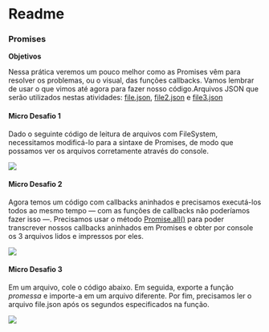 # Readme

### Promises

**Objetivos**

Nessa prática veremos um pouco melhor como as Promises vêm para resolver os problemas, ou o visual, das funções callbacks. Vamos lembrar de usar o que vimos até agora para fazer nosso código.Arquivos JSON que serão utilizados nestas atividades: [file.json](https://drive.google.com/file/d/1_gxlhBchoQUEYbbMUo7LwAi2ta_J-Z0N/view?usp=sharing), [file2.json](https://drive.google.com/file/d/1ru5zWWc0LK15B6BKBTxNHaVK735iCFtZ/view?usp=sharing) e [file3.json](https://drive.google.com/file/d/1CuahdfvXcm1zTMRbC7mFfh01i3f6-6Yy/view?usp=sharing)



#### Micro Desafio 1

Dado o seguinte código de leitura de arquivos com FileSystem, necessitamos modificá-lo para a sintaxe de Promises, de modo que possamos ver os arquivos corretamente através do console.



![](https://i.imgur.com/4SwF7eR.png)



#### Micro Desafio 2

Agora temos um código com callbacks aninhados e precisamos executá-los todos ao mesmo tempo — com as funções de callbacks não poderíamos fazer isso —. Precisamos usar o método [Promise.all()](https://developer.mozilla.org/es/docs/Web/JavaScript/Reference/Global_Objects/Promise/all) para poder transcrever nossos callbacks aninhados em Promises e obter por console os 3 arquivos lidos e impressos por eles.



![](https://i.imgur.com/cSqEu8r.png)



#### Micro Desafio 3

Em um arquivo, cole o código abaixo. Em seguida, exporte a função *promessa* e importe-a em um arquivo diferente. Por fim, precisamos ler o arquivo file.json após os segundos especificados na função.



![](https://i.imgur.com/McR7azk.png)